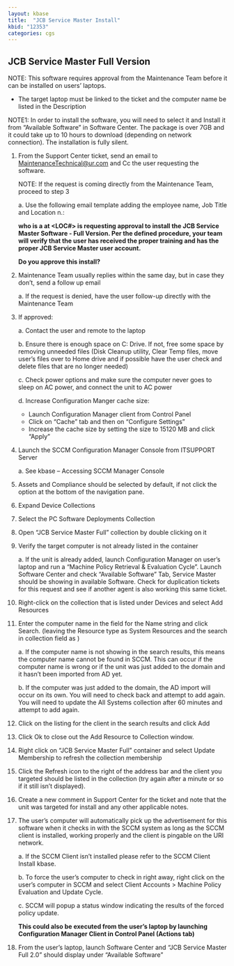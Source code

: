 ```yaml
---
layout: kbase
title:  "JCB Service Master Install"
kbid: "12353"
categories: cgs
---
```


## JCB Service Master Full Version

NOTE: This software requires approval from the Maintenance Team before it can be installed on users’ laptops.  

 

- The target laptop must be linked to the ticket and the computer name be listed in the Description

 

NOTE1: In order to install the software, you will need to select it and Install it from “Available Software” in Software Center. The package is over 7GB and it could take up to 10 hours to download (depending on network connection). The installation is fully silent.

 
1. From the Support Center ticket, send an email to MaintenanceTechnical@ur.com and Cc the user requesting the software.

    NOTE: If the request is coming directly from the Maintenance Team, proceed to step 3

    a. Use the following email template adding the employee name, Job Title and Location n.:

    **<Employee> who is a <Job Title> at <LOC#> is requesting approval to install the JCB Service Master Software - Full Version. Per the defined procedure, your team will verify that the user has received the proper training and has the proper JCB Service Master user account.**
 
    **Do you approve this install?**

2. Maintenance Team usually replies within the same day, but in case they don’t, send a follow up email

    a. If the request is denied, have the user follow-up directly with the Maintenance Team

3. If approved:

    a. Contact the user and remote to the laptop

    b. Ensure there is enough space on C: Drive. If not, free some space by removing unneeded files (Disk Cleanup utility, Clear Temp files, move user’s files over to Home drive and if possible have the user check and delete files that are no longer needed)

    c. Check power options and make sure the computer never goes to sleep on AC power, and connect the unit to AC power

    d. Increase Configuration Manger cache size:

    - Launch Configuration Manager client from Control Panel
    - Click on “Cache” tab and then on “Configure Settings”
    - Increase the cache size by setting the size to 15120 MB and click “Apply”

4. Launch the SCCM Configuration Manager Console from ITSUPPORT Server

    a. See kbase – Accessing SCCM Manager Console

5. Assets and Compliance should be selected by default, if not click the option at the bottom of the navigation pane.

 

6. Expand Device Collections

 

7. Select the PC Software Deployments Collection

 

8. Open “JCB Service Master Full” collection by double clicking on it

 

9. Verify the target computer is not already listed in the container

    a. If the unit is already added, launch Configuration Manager on user’s laptop and run a “Machine Policy Retrieval & Evaluation Cycle”. Launch Software Center and check “Available Software” Tab, Service Master should be showing in available Software. Check for duplication tickets for this request and see if another agent is also working this same ticket.

 

10. Right-click on the collection that is listed under Devices and select Add Resources

 

11. Enter the computer name in the field for the Name string and click Search.  (leaving the Resource type as System Resources and the search in collection field as <All Collections>)

 
    a. If the computer name is not showing in the search results, this means the computer name cannot be found in SCCM.  This can occur if the computer name is wrong or if the unit was just added to the domain and it hasn’t been imported from AD yet.

 

    b. If the computer was just added to the domain, the AD import will occur on its own.  You will need to check back and attempt to add again.  You will need to update the All Systems collection after 60 minutes and attempt to add again.

 

12. Click on the listing for the client in the search results and click Add

 

13. Click Ok to close out the Add Resource to Collection window.

 

14. Right click on “JCB Service Master Full” container and select Update Membership to refresh the collection membership

 

15. Click the Refresh icon to the right of the address bar and the client you targeted should be listed in the collection (try again after a minute or so if it still isn’t displayed).

 

16. Create a new comment in Support Center for the ticket and note that the unit was targeted for install and any other applicable notes.

 

17. The user’s computer will automatically pick up the advertisement for this software when it checks in with the SCCM system as long as the SCCM client is installed, working properly and the client is pingable on the URI network.

 

    a. If the SCCM Client isn’t installed please refer to the SCCM Client Install kbase.

 

    b. To force the user’s computer to check in right away,  right click on the user’s computer in SCCM and select Client Accounts > Machine Policy Evaluation and Update Cycle.

 

    c. SCCM will popup a status window indicating the results of the forced policy update.

 

    **This could also be executed from the user’s laptop by launching Configuration Manager Client in Control Panel (Actions tab)**
 

18. From the user’s laptop, launch Software Center and “JCB Service Master Full 2.0” should display under “Available Software”